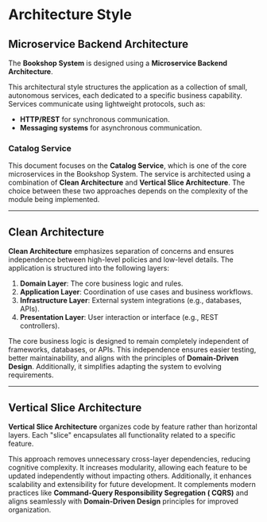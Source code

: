 # Architecture Style

## Microservice Backend Architecture

The **Bookshop System** is designed using a **Microservice Backend Architecture**.

This architectural style structures the application as a collection of small, autonomous services, each dedicated to a
specific business capability. Services communicate using lightweight protocols, such as:

- **HTTP/REST** for synchronous communication.
- **Messaging systems** for asynchronous communication.

### Catalog Service

This document focuses on the **Catalog Service**, which is one of the core microservices in the Bookshop System. The
service is architected using a combination of **Clean Architecture** and **Vertical Slice Architecture**. The choice
between these two approaches depends on the complexity of the module being implemented.

---

## Clean Architecture

**Clean Architecture** emphasizes separation of concerns and ensures independence between high-level policies and
low-level details. The application is structured into the following layers:

1. **Domain Layer**: The core business logic and rules.
2. **Application Layer**: Coordination of use cases and business workflows.
3. **Infrastructure Layer**: External system integrations (e.g., databases, APIs).
4. **Presentation Layer**: User interaction or interface (e.g., REST controllers).

The core business logic is designed to remain completely independent of frameworks, databases, or APIs. This
independence ensures easier testing, better maintainability, and aligns with the principles of **Domain-Driven Design**.
Additionally, it simplifies adapting the system to evolving requirements.

---

## Vertical Slice Architecture

**Vertical Slice Architecture** organizes code by feature rather than horizontal layers. Each "slice" encapsulates all
functionality related to a specific feature.

This approach removes unnecessary cross-layer dependencies, reducing cognitive complexity. It increases modularity,
allowing each feature to be updated independently without impacting others. Additionally, it enhances scalability and
extensibility for future development. It complements modern practices like **Command-Query Responsibility Segregation (
CQRS)** and aligns seamlessly with **Domain-Driven Design** principles for improved organization.
